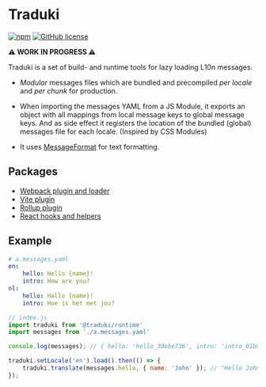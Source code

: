 # Traduki

[![npm](https://img.shields.io/npm/v/@traduki/runtime.svg?maxAge=2592000)](https://www.npmjs.com/package/@traduki/runtime) [![GitHub license](https://img.shields.io/badge/license-MIT-blue.svg)](https://github.com/havelaer/traduki/blob/master/LICENSE)

**⚠️ WORK IN PROGRESS ⚠**

Traduki is a set of build- and runtime tools for lazy loading L10n messages.

* *Modular* messages files which are bundled and precompiled *per locale* and *per chunk* for production.

* When importing the messages YAML from a JS Module, it exports an object with all mappings from local message keys to global message keys. And as side effect it registers the location of the bundled (global) messages file for each locale. (Inspired by CSS Modules)

* It uses [MessageFormat](https://www.npmjs.com/package/messageformat) for text formatting.

## Packages

- [Webpack plugin and loader](https://github.com/havelaer/traduki/blob/master/packages/webpack-plugin/README.md)
- [Vite plugin](https://github.com/havelaer/traduki/blob/master/packages/vite-plugin/README.md)
- [Rollup plugin](https://github.com/havelaer/traduki/blob/master/packages/rollup-plugin/README.md)
- [React hooks and helpers](https://github.com/havelaer/traduki/blob/master/packages/react/README.md)

## Example

```yaml
# a.messages.yaml
en:
    hello: Hello {name}!
    intro: How are you?
nl:
    hello: Hallo {name}!
    intro: Hoe is het met jou?
```

```js
// index.js
import traduki from '@traduki/runtime'
import messages from './a.messages.yaml'

console.log(messages); // { hello: 'hello_30ebe736', intro: 'intro_01b95038' }

traduki.setLocale('en').load().then(() => {
    traduki.translate(messages.hello, { name: 'John' }); // "Hello John!"
});
```
